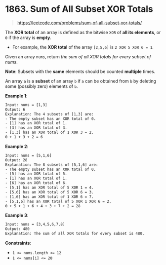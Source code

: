 # 1863. Sum of All Subset XOR Totals

> <https://leetcode.com/problems/sum-of-all-subset-xor-totals/>

The **XOR total** of an array is defined as the bitwise `XOR` of
**all its elements**, or `0` if the array is **empty**.

- For example, the **XOR total** of the array `[2,5,6]` is `2 XOR 5 XOR 6 = 1`.

Given an array `nums`, return *the sum of all XOR totals for every subset of
nums*.

**Note**: Subsets with the **same** elements should be counted **multiple**
times.

An array `a` is a **subset** of an array `b` if `a` can be obtained from `b` by
deleting some (possibly zero) elements of `b`.

**Example 1**:

```txt
Input: nums = [1,3]
Output: 6
Explanation: The 4 subsets of [1,3] are:
- The empty subset has an XOR total of 0.
- [1] has an XOR total of 1.
- [3] has an XOR total of 3.
- [1,3] has an XOR total of 1 XOR 3 = 2.
0 + 1 + 3 + 2 = 6
```

**Example 2**:

```txt
Input: nums = [5,1,6]
Output: 28
Explanation: The 8 subsets of [5,1,6] are:
- The empty subset has an XOR total of 0.
- [5] has an XOR total of 5.
- [1] has an XOR total of 1.
- [6] has an XOR total of 6.
- [5,1] has an XOR total of 5 XOR 1 = 4.
- [5,6] has an XOR total of 5 XOR 6 = 3.
- [1,6] has an XOR total of 1 XOR 6 = 7.
- [5,1,6] has an XOR total of 5 XOR 1 XOR 6 = 2.
0 + 5 + 1 + 6 + 4 + 3 + 7 + 2 = 28
```

**Example 3**:

```txt
Input: nums = [3,4,5,6,7,8]
Output: 480
Explanation: The sum of all XOR totals for every subset is 480.
```

**Constraints**:

- `1 <= nums.length <= 12`
- `1 <= nums[i] <= 20`
